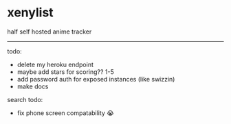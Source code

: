 # xenylist
half self hosted anime tracker

________________

todo:
- delete my heroku endpoint
- maybe add stars for scoring?? 1-5
- add password auth for exposed instances (like swizzin)
- make docs 

search todo:
- fix phone screen compatability 😭
